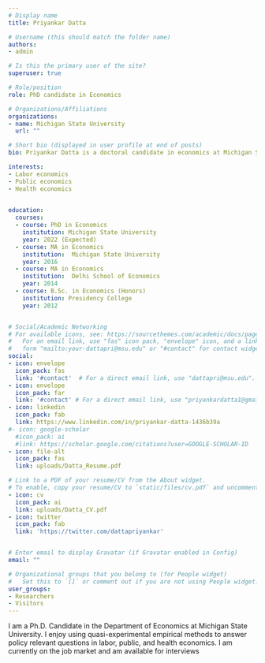 ```yaml
---
# Display name
title: Priyankar Datta

# Username (this should match the folder name)
authors:
- admin

# Is this the primary user of the site?
superuser: true

# Role/position
role: PhD candidate in Economics

# Organizations/Affiliations
organizations:
- name: Michigan State University
  url: ""

# Short bio (displayed in user profile at end of posts)
bio: Priyankar Datta is a doctoral candidate in economics at Michigan State University. Priyankar's research interests are in Labor, Public, and Health economics. 

interests:
- Labor economics
- Public economics
- Health economics
 

education:
  courses:
  - course: PhD in Economics
    institution: Michigan State University
    year: 2022 (Expected)
  - course: MA in Economics
    institution:  Michigan State University
    year: 2016
  - course: MA in Economics
    institution:  Delhi School of Economics
    year: 2014    
  - course: B.Sc. in Economics (Honors)
    institution: Presidency College
    year: 2012


# Social/Academic Networking
# For available icons, see: https://sourcethemes.com/academic/docs/page-builder/#icons
#   For an email link, use "fas" icon pack, "envelope" icon, and a link in the
#   form "mailto:your-dattapri@msu.edu" or "#contact" for contact widget.
social:
- icon: envelope
  icon_pack: fas
  link: '#contact'  # For a direct email link, use "dattapri@msu.edu".
- icon: envelope
  icon_pack: far
  link: '#contact' # For a direct email link, use "priyankardatta1@gmail.com".
- icon: linkedin
  icon_pack: fab
  link: https://www.linkedin.com/in/priyankar-datta-1436b39a
#- icon: google-scholar
  #icon_pack: ai
  #link: https://scholar.google.com/citations?user=GOOGLE-SCHOLAR-ID
- icon: file-alt
  icon_pack: fas
  link: uploads/Datta_Resume.pdf

# Link to a PDF of your resume/CV from the About widget.
# To enable, copy your resume/CV to `static/files/cv.pdf` and uncomment the lines below.
- icon: cv
  icon_pack: ai
  link: uploads/Datta_CV.pdf
- icon: twitter
  icon_pack: fab
  link: 'https://twitter.com/dattapriyankar'


# Enter email to display Gravatar (if Gravatar enabled in Config)
email: ""

# Organizational groups that you belong to (for People widget)
#   Set this to `[]` or comment out if you are not using People widget.
user_groups:
- Researchers
- Visitors
---
```


I am a Ph.D. Candidate in the Department of Economics at Michigan State University. I enjoy using quasi-experimental empirical methods to answer policy relevant questions in labor, public, and health economics. I am currently on the job market and am available for interviews
